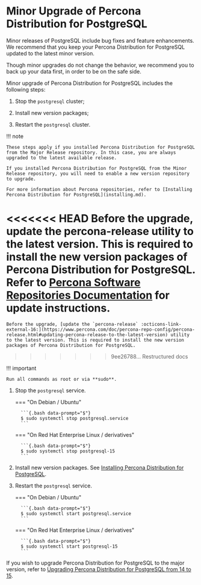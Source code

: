 # Minor Upgrade of Percona Distribution for PostgreSQL

Minor releases of PostgreSQL include bug fixes and feature enhancements. We recommend that you keep your Percona Distribution for PostgreSQL updated to the latest minor version.

Though minor upgrades do not change the behavior, we recommend you to back up your data first, in order to be on the safe side.

Minor upgrade of Percona Distribution for PostgreSQL includes the following steps:


1. Stop the `postgresql` cluster;


2. Install new version packages;


3. Restart the `postgresql` cluster.

!!! note

    These steps apply if you installed Percona Distribution for PostgreSQL from the Major Release repository. In this case, you are always upgraded to the latest available release.

    If you installed Percona Distribution for PostgreSQL from the Minor Release repository, you will need to enable a new version repository to upgrade.

    For more information about Percona repositories, refer to [Installing Percona Distribution for PostgreSQL](installing.md).

<<<<<<< HEAD
    Before the upgrade, update the **percona-release** utility to the latest version. This is required to install the new version packages of Percona Distribution for PostgreSQL. Refer to [Percona Software Repositories Documentation](https://www.percona.com/doc/percona-repo-config/percona-release.html#updating-percona-release-to-the-latest-version) for update instructions.
=======
    Before the upgrade, [update the `percona-release` :octicons-link-external-16:](https://www.percona.com/doc/percona-repo-config/percona-release.html#updating-percona-release-to-the-latest-version) utility to the latest version. This is required to install the new version packages of Percona Distribution for PostgreSQL. 
>>>>>>> 9ee26788... Restructured docs

!!! important

    Run all commands as root or via **sudo**.


1. Stop the `postgresql` service.


    === "On Debian / Ubuntu"

         ```{.bash data-prompt="$"}
         $ sudo systemctl stop postgresql.service
         ```


    === "On Red Hat Enterprise Linux / derivatives"

         ```{.bash data-prompt="$"}
         $ sudo systemctl stop postgresql-15
         ```



2. Install new version packages. See [Installing Percona Distribution for PostgreSQL](installing.md).


3. Restart the `postgresql` service.


    === "On Debian / Ubuntu"

         ```{.bash data-prompt="$"}
         $ sudo systemctl start postgresql.service
         ```


    === "On Red Hat Enterprise Linux / derivatives"

         ```{.bash data-prompt="$"}
         $ sudo systemctl start postgresql-15
         ```


If you wish to upgrade Percona Distribution for PostgreSQL to the major version, refer to [Upgrading Percona Distribution for PostgreSQL from 14 to 15](major-upgrade.md).
